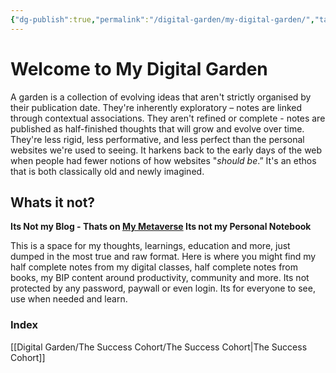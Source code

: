 ```yaml
---
{"dg-publish":true,"permalink":"/digital-garden/my-digital-garden/","tags":"gardenEntry"}
---
```



# Welcome to My Digital Garden 

A garden is a collection of evolving ideas that aren't strictly organised by their publication date. They're inherently exploratory – notes are linked through contextual associations. They aren't refined or complete - notes are published as half-finished thoughts that will grow and evolve over time. They're less rigid, less performative, and less perfect than the personal websites we're used to seeing. It harkens back to the early days of the web when people had fewer notions of how websites "_should be_.” It's an ethos that is both classically old and newly imagined. 

## Whats it not?

**Its Not my Blog - Thats on [My Metaverse](https://metaverse.vasishtachary.com/) 
Its not my Personal Notebook** 

This is a space for my thoughts, learnings, education and more, just dumped in the most true and raw format. Here is where you might find my half complete notes from my digital classes, half complete notes from books, my BIP content around productivity, community and more. Its not protected by any password, paywall or even login. Its for everyone to see, use when needed and learn. 


### Index

[[Digital Garden/The Success Cohort/The Success Cohort\|The Success Cohort]]

